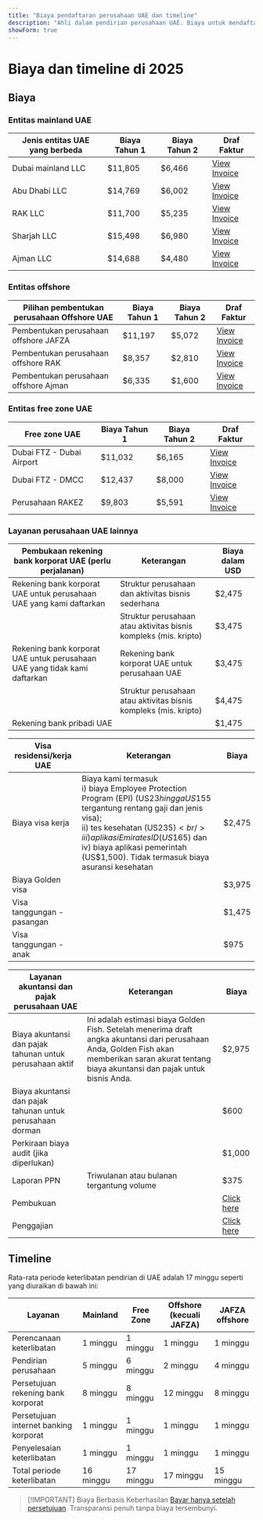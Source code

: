 ```yaml
---
title: "Biaya pendaftaran perusahaan UAE dan timeline"
description: "Ahli dalam pendirian perusahaan UAE. Biaya untuk mendaftarkan perusahaan UAE dan perkiraan timeline pendirian bisnis."
showForm: true
---
```


# Biaya dan timeline di 2025

## Biaya

### Entitas mainland UAE

| Jenis entitas UAE yang berbeda | Biaya Tahun 1 | Biaya Tahun 2 | Draf Faktur                                                                                                      |
| ------------------------------ | ------------- | ------------- | ---------------------------------------------------------------------------------------------------------------- |
| Dubai mainland LLC             | $11,805       | $6,466        | [View Invoice](https://docs.google.com/document/d/17zrplxsKNhqfC8AGuqbiAzR_1QXutglx_zeaSEys7-E/edit?usp=sharing) |
| Abu Dhabi LLC                  | $14,769       | $6,002        | [View Invoice](/resources/contacts)                                                                              |
| RAK LLC                        | $11,700       | $5,235        | [View Invoice](/resources/contacts)                                                                              |
| Sharjah LLC                    | $15,498       | $6,980        | [View Invoice](/resources/contacts)                                                                              |
| Ajman LLC                      | $14,688       | $4,480        | [View Invoice](/resources/contacts)                                                                              |

### Entitas offshore

| Pilihan pembentukan perusahaan Offshore UAE | Biaya Tahun 1 | Biaya Tahun 2 | Draf Faktur                         |
| ------------------------------------------- | ------------- | ------------- | ----------------------------------- |
| Pembentukan perusahaan offshore JAFZA       | $11,197       | $5,072        | [View Invoice](/resources/contacts) |
| Pembentukan perusahaan offshore RAK         | $8,357        | $2,810        | [View Invoice](/resources/contacts) |
| Pembentukan perusahaan offshore Ajman       | $6,335        | $1,600        | [View Invoice](/resources/contacts) |

### Entitas free zone UAE

| Free zone UAE             | Biaya Tahun 1 | Biaya Tahun 2 | Draf Faktur                         |
| ------------------------- | ------------- | ------------- | ----------------------------------- |
| Dubai FTZ - Dubai Airport | $11,032       | $6,165        | [View Invoice](/resources/contacts) |
| Dubai FTZ - DMCC          | $12,437       | $8,000        | [View Invoice](/resources/contacts) |
| Perusahaan RAKEZ          | $9,803        | $5,591        | [View Invoice](/resources/contacts) |

### Layanan perusahaan UAE lainnya

| Pembukaan rekening bank korporat UAE (perlu perjalanan)                   | Keterangan                                                       | Biaya dalam USD |
| ------------------------------------------------------------------------- | ---------------------------------------------------------------- | --------------- |
| Rekening bank korporat UAE untuk perusahaan UAE yang kami daftarkan       | Struktur perusahaan dan aktivitas bisnis sederhana               | $2,475          |
|                                                                           | Struktur perusahaan atau aktivitas bisnis kompleks (mis. kripto) | $3,475          |
| Rekening bank korporat UAE untuk perusahaan UAE yang tidak kami daftarkan | Rekening bank korporat UAE untuk perusahaan UAE                  | $3,475          |
|                                                                           | Struktur perusahaan atau aktivitas bisnis kompleks (mis. kripto) | $4,475          |
| Rekening bank pribadi UAE                                                 |                                                                  | $1,475          |

| Visa residensi/kerja UAE   | Keterangan                                                                                                                                                                                                                                                                                       | Biaya  |
| -------------------------- | ------------------------------------------------------------------------------------------------------------------------------------------------------------------------------------------------------------------------------------------------------------------------------------------------ | ------ |
| Biaya visa kerja           | Biaya kami termasuk<br/>i) biaya Employee Protection Program (EPI) (US$23 hingga US$155 tergantung rentang gaji dan jenis visa);<br/>ii) tes kesehatan (US$235)<br/>iii) aplikasi Emirates ID (US$165) dan<br/>iv) biaya aplikasi pemerintah (US$1,500). Tidak termasuk biaya asuransi kesehatan | $2,475 |
| Biaya Golden visa          |                                                                                                                                                                                                                                                                                                  | $3,975 |
| Visa tanggungan - pasangan |                                                                                                                                                                                                                                                                                                  | $1,475 |
| Visa tanggungan - anak     |                                                                                                                                                                                                                                                                                                  | $975   |

| Layanan akuntansi dan pajak perusahaan UAE                | Keterangan                                                                                                                                                                                        | Biaya           |
| --------------------------------------------------------- | ------------------------------------------------------------------------------------------------------------------------------------------------------------------------------------------------- | --------------- |
| Biaya akuntansi dan pajak tahunan untuk perusahaan aktif  | Ini adalah estimasi biaya Golden Fish. Setelah menerima draft angka akuntansi dari perusahaan Anda, Golden Fish akan memberikan saran akurat tentang biaya akuntansi dan pajak untuk bisnis Anda. | $2,975          |
| Biaya akuntansi dan pajak tahunan untuk perusahaan dorman |                                                                                                                                                                                                   | $600            |
| Perkiraan biaya audit (jika diperlukan)                   |                                                                                                                                                                                                   | $1,000          |
| Laporan PPN                                               | Triwulanan atau bulanan tergantung volume                                                                                                                                                         | $375            |
| Pembukuan                                                 |                                                                                                                                                                                                   | [Click here](#) |
| Penggajian                                                |                                                                                                                                                                                                   | [Click here](#) |

## Timeline

Rata-rata periode keterlibatan pendirian di UAE adalah 17 minggu seperti yang diuraikan di bawah ini:

| Layanan                               | Mainland  | Free Zone | Offshore (kecuali JAFZA) | JAFZA offshore |
| ------------------------------------- | --------- | --------- | ------------------------ | -------------- |
| Perencanaan keterlibatan              | 1 minggu  | 1 minggu  | 1 minggu                 | 1 minggu       |
| Pendirian perusahaan                  | 5 minggu  | 6 minggu  | 2 minggu                 | 4 minggu       |
| Persetujuan rekening bank korporat    | 8 minggu  | 8 minggu  | 12 minggu                | 8 minggu       |
| Persetujuan internet banking korporat | 1 minggu  | 1 minggu  | 1 minggu                 | 1 minggu       |
| Penyelesaian keterlibatan             | 1 minggu  | 1 minggu  | 1 minggu                 | 1 minggu       |
| Total periode keterlibatan            | 16 minggu | 17 minggu | 17 minggu                | 15 minggu      |

> [!IMPORTANT] Biaya Berbasis Keberhasilan
> [Bayar hanya setelah persetujuan](./../benefits/success-based-fees.md). Transparansi penuh tanpa biaya tersembunyi.
